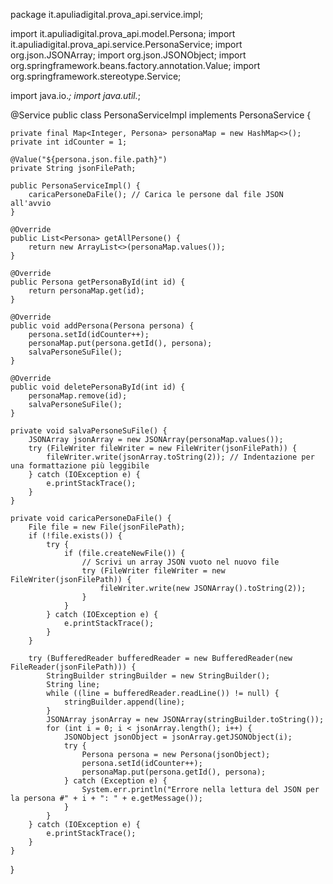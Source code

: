 package it.apuliadigital.prova_api.service.impl;

import it.apuliadigital.prova_api.model.Persona;
import it.apuliadigital.prova_api.service.PersonaService;
import org.json.JSONArray;
import org.json.JSONObject;
import org.springframework.beans.factory.annotation.Value;
import org.springframework.stereotype.Service;

import java.io.*;
import java.util.*;

@Service
public class PersonaServiceImpl implements PersonaService {

    private final Map<Integer, Persona> personaMap = new HashMap<>();
    private int idCounter = 1;

    @Value("${persona.json.file.path}")
    private String jsonFilePath;

    public PersonaServiceImpl() {
        caricaPersoneDaFile(); // Carica le persone dal file JSON all'avvio
    }

    @Override
    public List<Persona> getAllPersone() {
        return new ArrayList<>(personaMap.values());
    }

    @Override
    public Persona getPersonaById(int id) {
        return personaMap.get(id);
    }

    @Override
    public void addPersona(Persona persona) {
        persona.setId(idCounter++);
        personaMap.put(persona.getId(), persona);
        salvaPersoneSuFile();
    }

    @Override
    public void deletePersonaById(int id) {
        personaMap.remove(id);
        salvaPersoneSuFile();
    }

    private void salvaPersoneSuFile() {
        JSONArray jsonArray = new JSONArray(personaMap.values());
        try (FileWriter fileWriter = new FileWriter(jsonFilePath)) {
            fileWriter.write(jsonArray.toString(2)); // Indentazione per una formattazione più leggibile
        } catch (IOException e) {
            e.printStackTrace();
        }
    }

    private void caricaPersoneDaFile() {
        File file = new File(jsonFilePath);
        if (!file.exists()) {
            try {
                if (file.createNewFile()) {
                    // Scrivi un array JSON vuoto nel nuovo file
                    try (FileWriter fileWriter = new FileWriter(jsonFilePath)) {
                        fileWriter.write(new JSONArray().toString(2));
                    }
                }
            } catch (IOException e) {
                e.printStackTrace();
            }
        }
        
        try (BufferedReader bufferedReader = new BufferedReader(new FileReader(jsonFilePath))) {
            StringBuilder stringBuilder = new StringBuilder();
            String line;
            while ((line = bufferedReader.readLine()) != null) {
                stringBuilder.append(line);
            }
            JSONArray jsonArray = new JSONArray(stringBuilder.toString());
            for (int i = 0; i < jsonArray.length(); i++) {
                JSONObject jsonObject = jsonArray.getJSONObject(i);
                try {
                    Persona persona = new Persona(jsonObject);
                    persona.setId(idCounter++);
                    personaMap.put(persona.getId(), persona);
                } catch (Exception e) {
                    System.err.println("Errore nella lettura del JSON per la persona #" + i + ": " + e.getMessage());
                }
            }
        } catch (IOException e) {
            e.printStackTrace();
        }
    }
}
